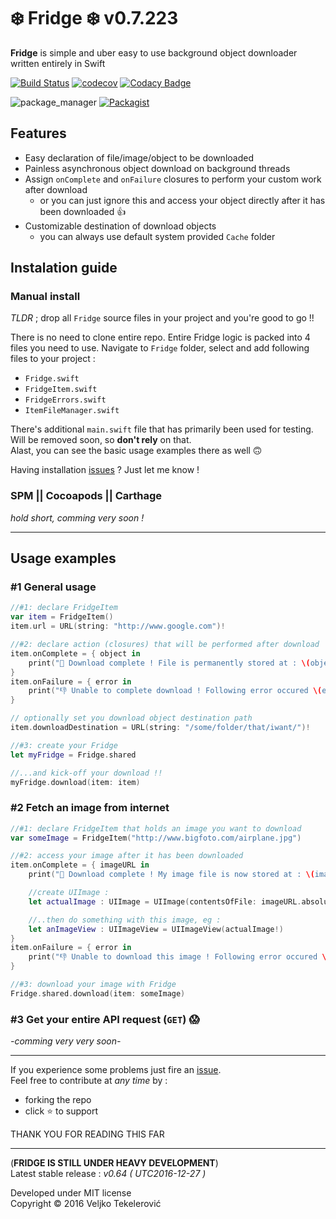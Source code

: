 # ❄️ Fridge ❄️ v0.7.223
**Fridge** is simple and uber easy to use background object downloader written entirely in Swift

[![Build Status](https://travis-ci.org/vexy/Fridge.svg?branch=master)](https://travis-ci.org/vexy/Fridge)
[![codecov](https://codecov.io/gh/vexy/Fridge/branch/master/graph/badge.svg)](https://codecov.io/gh/vexy/Fridge)
[![Codacy Badge](https://api.codacy.com/project/badge/Grade/24b9cd48be1d4d5487c68e0acf796f50)](https://www.codacy.com/app/veljko-tekelerovic/Fridge?utm_source=github.com&amp;utm_medium=referral&amp;utm_content=vexy/Fridge&amp;utm_campaign=Badge_Grade)   

![package_manager](https://img.shields.io/badge/SwitfPackageManager-comming%20soon-red.svg)
[![Packagist](https://img.shields.io/packagist/l/doctrine/orm.svg)]()      

## Features
- Easy declaration of file/image/object to be downloaded
- Painless asynchronous object download on background threads
- Assign `onComplete` and `onFailure` closures to perform your custom work after download
  - or you can just ignore this and access your object directly after it has been downloaded 👍
- Customizable destination of download objects
  - you can always use default system provided `Cache` folder


## Instalation guide
### Manual install

*TLDR* ; drop all `Fridge` source files in your project and you're good to go !!

There is no need to clone entire repo. Entire Fridge logic is packed into 4 files you need to use.
Navigate to `Fridge` folder, select and add following files to your project :
- `Fridge.swift`
- `FridgeItem.swift`
- `FridgeErrors.swift`
- `ItemFileManager.swift`

There's additional `main.swift` file that has primarily been used for testing. Will be removed soon, so **don't rely** on that.   
Alast, you can see the basic usage examples there as well 🙃

Having installation [issues](https://github.com/vexy/Fridge/issues) ?   Just let me know !
   
### SPM || Cocoapods || Carthage
*hold short, comming very soon !*

---

## Usage examples

### #1 General usage
```Swift
//#1: declare FridgeItem
var item = FridgeItem()
item.url = URL(string: "http://www.google.com")!

//#2: declare action (closures) that will be performed after download  (psst.. things will work just fine even if you don't do this !! 😜)
item.onComplete = { object in
    print("💪 Download complete ! File is permanently stored at : \(object.absoluteString)")
}
item.onFailure = { error in
    print("👎 Unable to complete download ! Following error occured \(error.localizedDescription)")
}

// optionally set you download object destination path
item.downloadDestination = URL(string: "/some/folder/that/iwant/")!

//#3: create your Fridge
let myFridge = Fridge.shared

//...and kick-off your download !!
myFridge.download(item: item)
```

### #2 Fetch an image from internet
```Swift
//#1: declare FridgeItem that holds an image you want to download 
var someImage = FridgeItem("http://www.bigfoto.com/airplane.jpg")

//#2: access your image after it has been downloaded
item.onComplete = { imageURL in
    print("💪 Download complete ! My image file is now stored at : \(imageURL.absoluteString)")

    //create UIImage :
    let actualImage : UIImage = UIImage(contentsOfFile: imageURL.absoluteString)!

    //..then do something with this image, eg :
    let anImageView : UIImageView = UIImageView(actualImage!)
}
item.onFailure = { error in
    print("👎 Unable to download this image ! Following error occured \(error.localizedDescription)")
}

//#3: download your image with Fridge
Fridge.shared.download(item: someImage)
```

### #3 Get your entire API request (`GET`) 😱   
*-comming very very soon-*

---

If you experience some problems just fire an [issue](https://github.com/vexy/Fridge/issues).   
Feel free to contribute at *any time* by :
  - forking the repo
  - click ⭐️ to support   
   
   

THANK YOU FOR READING THIS FAR

---   
(**FRIDGE IS STILL UNDER HEAVY DEVELOPMENT**)  
Latest stable release : *v0.64 ( UTC2016-12-27 )*

Developed under MIT license   
Copyright © 2016 Veljko Tekelerović
